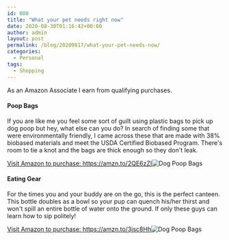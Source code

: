 ```yaml
---
id: 000
title: "What your pet needs right now"
date: 2020-08-30T01:16:42+00:00
author: admin
layout: post
permalink: /blog/20200817/what-your-pet-needs-now/
categories:
  - Personal
tags:
  - Shopping
---
```


As an Amazon Associate I earn from qualifying purchases.

#### Poop Bags
If you are like me you feel some sort of guilt using plastic bags to pick up dog poop but hey, what else can you do? In search of finding some that were environmentally friendly, I came across these that are made with 38% biobased materials and meet the USDA Certified Biobased Program. There's room to tie a knot and the bags are thick enough so they don't leak.

<a target="_blank" href="https://amzn.to/2QE6zZI">Visit Amazon to purchase: https://amzn.to/2QE6zZI<img class="img-responsive blog-image" title="Dog Poop Bags" src="{{ site.url | prepend: site.baseurl }}/images/posts/2020/08/dog-poop-bags.jpg" alt="Dog Poop Bags" /></a>

#### Eating Gear
For the times you and your buddy are on the go, this is the perfect canteen. This bottle doubles as a bowl so your pup can quench his/her thirst and won't spill an entire bottle of water onto the ground. If only these guys can learn how to sip politely!

<a target="_blank" href="https://amzn.to/3jsc8Hh">Visit Amazon to purchase: https://amzn.to/3jsc8Hh<img class="img-responsive blog-image" title="Dog Poop Bags" src="{{ site.url | prepend: site.baseurl }}/images/posts/2020/08/dog-canteen.jpg" alt="Dog Poop Bags" /></a>



